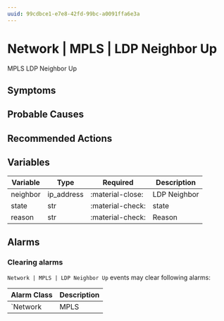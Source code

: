 ```yaml
---
uuid: 99cdbce1-e7e8-42fd-99bc-a0091ffa6e3a
---
```

# Network | MPLS | LDP Neighbor Up

MPLS LDP Neighbor Up

## Symptoms

## Probable Causes

## Recommended Actions

## Variables

Variable | Type | Required | Description
--- | --- | --- | ---
neighbor | ip_address | :material-close: | LDP Neighbor
state | str | :material-check: | state
reason | str | :material-check: | Reason

## Alarms

### Clearing alarms

`Network | MPLS | LDP Neighbor Up` events may clear following alarms:

Alarm Class | Description
--- | ---
`Network | MPLS | LDP Neighbor Down` | dispose
